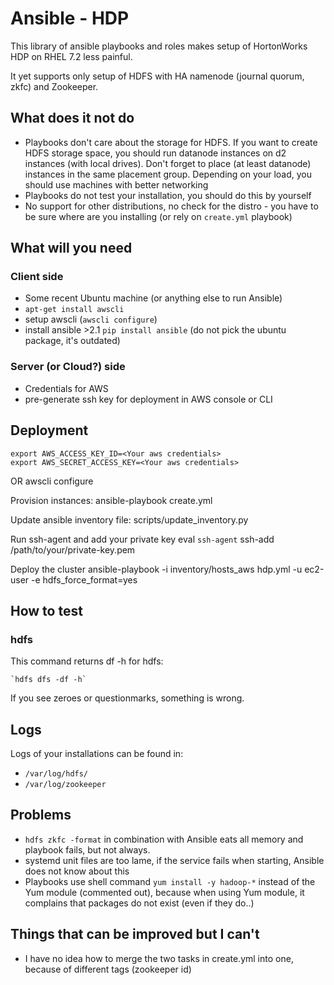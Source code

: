 # Ansible - HDP

This library of ansible playbooks and roles makes setup of HortonWorks HDP on RHEL 7.2 less painful.

It yet supports only setup of HDFS with HA namenode (journal quorum, zkfc) and Zookeeper.

## What does it not do
* Playbooks don't care about the storage for HDFS. If you want to create HDFS storage space, you should run datanode instances on d2 instances (with local drives). Don't forget to place (at least datanode) instances in the same placement group. Depending on your load, you should use machines with better networking
* Playbooks do not test your installation, you should do this by yourself
* No support for other distributions, no check for the distro - you have to be sure where are you installing (or rely on `create.yml` playbook)

## What will you need

### Client side

- Some recent Ubuntu machine (or anything else to run Ansible)
- `apt-get install awscli`
- setup awscli (`awscli configure`)
- install ansible >2.1 `pip install ansible` (do not pick the ubuntu package, it's outdated)

### Server (or Cloud?) side
* Credentials for AWS
* pre-generate ssh key for deployment in AWS console or CLI

## Deployment

    export AWS_ACCESS_KEY_ID=<Your aws credentials>
    export AWS_SECRET_ACCESS_KEY=<Your aws credentials>
OR
    awscli configure

Provision instances:
    ansible-playbook create.yml

Update ansible inventory file:
    scripts/update_inventory.py

Run ssh-agent and add your private key
    eval `ssh-agent`
    ssh-add /path/to/your/private-key.pem

Deploy the cluster
    ansible-playbook -i inventory/hosts_aws hdp.yml -u ec2-user -e hdfs_force_format=yes

## How to test

### hdfs

This command returns df -h for hdfs:

    `hdfs dfs -df -h`

If you see zeroes or questionmarks, something is wrong.

## Logs

Logs of your installations can be found in:
* `/var/log/hdfs/`
* `/var/log/zookeeper`

## Problems
* `hdfs zkfc -format` in combination with Ansible eats all memory and playbook fails, but not always.
* systemd unit files are too lame, if the service fails when starting, Ansible does not know about this
* Playbooks use shell command `yum install -y hadoop-*` instead of the Yum module (commented out), because when using Yum module, it complains that packages do not exist (even if they do..)

## Things that can be improved but I can't
* I have no idea how to merge the two tasks in create.yml into one, because of different tags (zookeeper id)


